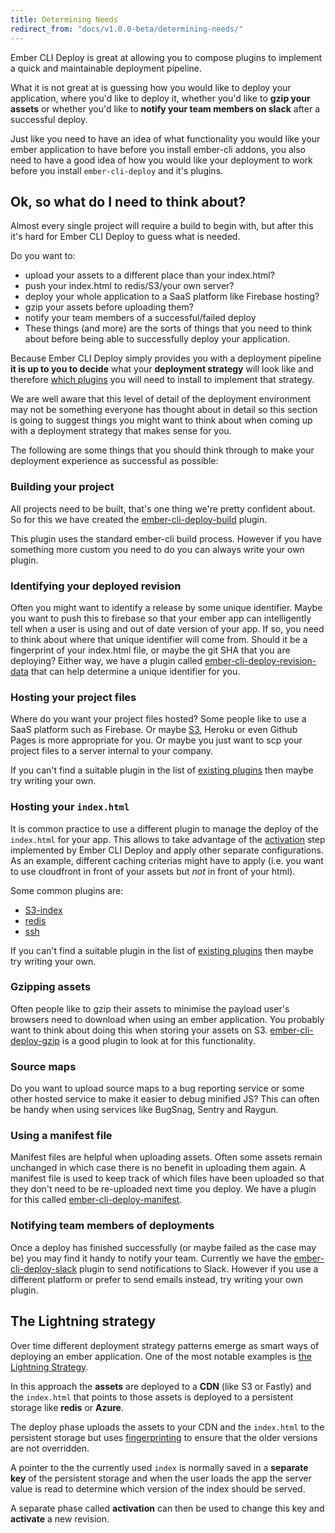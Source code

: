 ```yaml
---
title: Determining Needs
redirect_from: "docs/v1.0.0-beta/determining-needs/"
---
```


Ember CLI Deploy is great at allowing you to compose plugins to implement a quick and maintainable deployment pipeline.

What it is not great at is guessing how you would like to deploy your application, where you'd like to deploy it, whether you'd like to **gzip your assets** or whether you'd like to **notify your team members on slack** after a successful deploy.

Just like you need to have an idea of what functionality you would like your ember application to have before you install ember-cli addons, you also need to have a good idea of how you would like your deployment to work before you install `ember-cli-deploy` and it's plugins.

## Ok, so what do I need to think about?
Almost every single project will require a build to begin with, but after this it's hard for Ember CLI Deploy to guess what is needed.

Do you want to:

* upload your assets to a different place than your index.html?
* push your index.html to redis/S3/your own server?
* deploy your whole application to a SaaS platform like Firebase hosting?
* gzip your assets before uploading them?
* notify your team members of a successful/failed deploy
* These things (and more) are the sorts of things that you need to think about before being able to successfully deploy your application.

Because Ember CLI Deploy simply provides you with a deployment pipeline **it is up to you to decide** what your **deployment strategy** will look like and therefore [which plugins](/plugins) you will need to install to implement that strategy.

We are well aware that this level of detail of the deployment environment may not be something everyone has thought about in detail so this section is going to suggest things you might want to think about when coming up with a deployment strategy that makes sense for you.

The following are some things that you should think through to make your deployment experience as successful as possible:

### Building your project
All projects need to be built, that's one thing we're pretty confident about. So for this we have created the [ember-cli-deploy-build](https://github.com/ember-cli-deploy/ember-cli-deploy-build) plugin.

This plugin uses the standard ember-cli build process. However if you have something more custom you need to do you can always write your own plugin.

### Identifying your deployed revision
Often you might want to identify a release by some unique identifier. Maybe you want to push this to firebase so that your ember app can intelligently tell when a user is using and out of date version of your app. If so, you need to think about where that unique identifier will come from. Should it be a fingerprint of your index.html file, or maybe the git SHA that you are deploying? Either way, we have a plugin called [ember-cli-deploy-revision-data](https://github.com/ember-cli-deploy/ember-cli-deploy-revision-data) that can help determine a unique identifier for you.

### Hosting your project files
Where do you want your project files hosted? Some people like to use a SaaS platform such as Firebase. Or maybe [S3](https://github.com/ember-cli-deploy/ember-cli-deploy-s3), Heroku or even Github Pages is more appropriate for you. Or maybe you just want to scp your project files to a server internal to your company.

If you can't find a suitable plugin in the list of [existing plugins](/plugins) then maybe try writing your own.

### Hosting your `index.html`
It is common practice to use a different plugin to manage the deploy of the `index.html` for your app.
This allows to take advantage of the [activation](../deploying-your-app#activation) step implemented by Ember CLI Deploy and apply other separate configurations. As an example,  different caching criterias might have to apply (i.e. you want to use cloudfront in front of your assets but *not* in front of your html).

Some common plugins are:

* [S3-index](https://github.com/ember-cli-deploy/ember-cli-deploy-s3-index)
* [redis](https://github.com/ember-cli-deploy/ember-cli-deploy-redis)
* [ssh](https://github.com/arenoir/ember-cli-deploy-ssh2)

If you can't find a suitable plugin in the list of [existing plugins](/plugins) then maybe try writing your own.

### Gzipping assets
Often people like to gzip their assets to minimise the payload user's browsers need to download when using an ember application. You probably want to think about doing this when storing your assets on S3. [ember-cli-deploy-gzip](https://github.com/ember-cli-deploy/ember-cli-deploy-gzip) is a good plugin to look at for this functionality.

### Source maps
Do you want to upload source maps to a bug reporting service or some other hosted service to make it easier to debug minified JS? This can often be handy when using services like BugSnag, Sentry and Raygun.

### Using a manifest file
Manifest files are helpful when uploading assets. Often some assets remain unchanged in which case there is no benefit in uploading them again. A manifest file is used to keep track of which files have been uploaded so that they don't need to be re-uploaded next time you deploy. We have a plugin for this called [ember-cli-deploy-manifest](https://github.com/ember-cli-deploy/ember-cli-deploy-manifest).

### Notifying team members of deployments
Once a deploy has finished successfully (or maybe failed as the case may be) you may find it handy to notify your team. Currently we have the [ember-cli-deploy-slack](https://github.com/ember-cli-deploy/ember-cli-deploy-slack) plugin to send notifications to Slack. However if you use a different platform or prefer to send emails instead, try writing your own plugin.

## The Lightning strategy

Over time different deployment strategy patterns emerge as smart ways of deploying an ember application. One of the most notable examples is [the Lightning Strategy](../the-lightning-strategy).

In this approach the **assets** are deployed to a **CDN** (like S3 or Fastly)
and the `index.html` that points to those assets is deployed to a persistent storage like **redis** or **Azure**.

The deploy phase uploads the assets to your CDN and the `index.html` to the persistent storage but uses [fingerprinting](../development-workflow) to ensure that the older versions are not overridden.

A pointer to the the currently used `index` is normally saved in a **separate key** of the persistent storage and when the user loads the app the server value is read to determine which version of the index should be served.

A separate phase called **activation** can then be used to change this key and **activate** a new revision.
